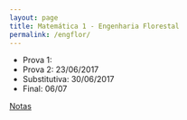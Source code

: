 ```yaml
---
layout: page
title: Matemática 1 - Engenharia Florestal
permalink: /engflor/
---
```


- Prova 1:
- Prova 2: 23/06/2017
- Substitutiva: 30/06/2017
- Final: 06/07

[Notas](engflor-notas.pdf)

